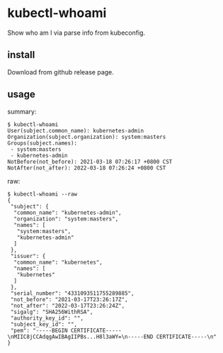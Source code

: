 # kubectl-whoami

Show who am I via parse info from kubeconfig.

## install

Download from github release page.

## usage

summary:

```
$ kubectl-whoami 
User(subject.common_name): kubernetes-admin
Organization(subject.organization): system:masters
Groups(subject.names):
 - system:masters
 - kubernetes-admin
NotBefore(not_before): 2021-03-18 07:26:17 +0800 CST
NotAfter(not_after): 2022-03-18 07:26:24 +0800 CST
```

raw:

```
$ kubectl-whoami --raw
{
 "subject": {
  "common_name": "kubernetes-admin",
  "organization": "system:masters",
  "names": [
   "system:masters",
   "kubernetes-admin"
  ]
 },
 "issuer": {
  "common_name": "kubernetes",
  "names": [
   "kubernetes"
  ]
 },
 "serial_number": "4331093511755289885",
 "not_before": "2021-03-17T23:26:17Z",
 "not_after": "2022-03-17T23:26:24Z",
 "sigalg": "SHA256WithRSA",
 "authority_key_id": "",
 "subject_key_id": "",
 "pem": "-----BEGIN CERTIFICATE-----\nMIIC8jCCAdqgAwIBAgIIPBs...H8l3aWY=\n-----END CERTIFICATE-----\n"
}
```
